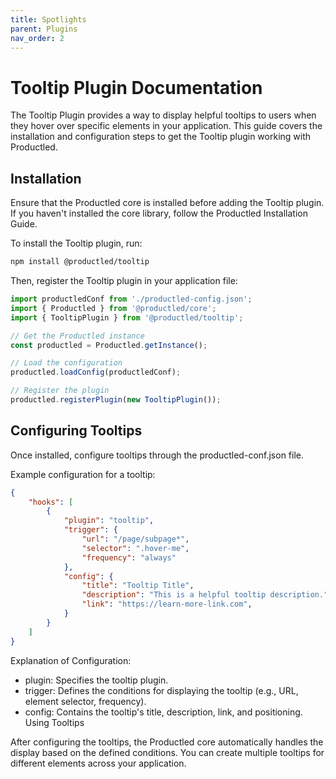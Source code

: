 ```yaml
---
title: Spotlights
parent: Plugins
nav_order: 2
---
```


# Tooltip Plugin Documentation

The Tooltip Plugin provides a way to display helpful tooltips to users when they hover over specific elements in your application. This guide covers the installation and configuration steps to get the Tooltip plugin working with Productled.

## Installation
Ensure that the Productled core is installed before adding the Tooltip plugin. If you haven't installed the core library, follow the Productled Installation Guide.

To install the Tooltip plugin, run:

``` bash
npm install @productled/tooltip
```

Then, register the Tooltip plugin in your application file:

```typescript
import productledConf from './productled-config.json';
import { Productled } from '@productled/core';
import { TooltipPlugin } from '@productled/tooltip';

// Get the Productled instance
const productled = Productled.getInstance();

// Load the configuration
productled.loadConfig(productledConf);

// Register the plugin
productled.registerPlugin(new TooltipPlugin());
```

## Configuring Tooltips

Once installed, configure tooltips through the productled-conf.json file.

Example configuration for a tooltip:

```json
{
    "hooks": [
        {
            "plugin": "tooltip",
            "trigger": {
                "url": "/page/subpage*",
                "selector": ".hover-me",
                "frequency": "always"
            },
            "config": {
                "title": "Tooltip Title",
                "description": "This is a helpful tooltip description.",
                "link": "https://learn-more-link.com",
            }
        }
    ]
}
```

Explanation of Configuration:

- plugin: Specifies the tooltip plugin.
- trigger: Defines the conditions for displaying the tooltip (e.g., URL, element selector, frequency).
- config: Contains the tooltip's title, description, link, and positioning.
Using Tooltips

After configuring the tooltips, the Productled core automatically handles the display based on the defined conditions. You can create multiple tooltips for different elements across your application.
